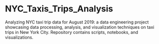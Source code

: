 # NYC_Taxis_Trips_Analysis
 Analyzing NYC taxi trip data for August 2019: a data engineering project showcasing data processing, analysis, and visualization techniques on taxi trips in New York City. Repository contains scripts, notebooks, and visualizations.
